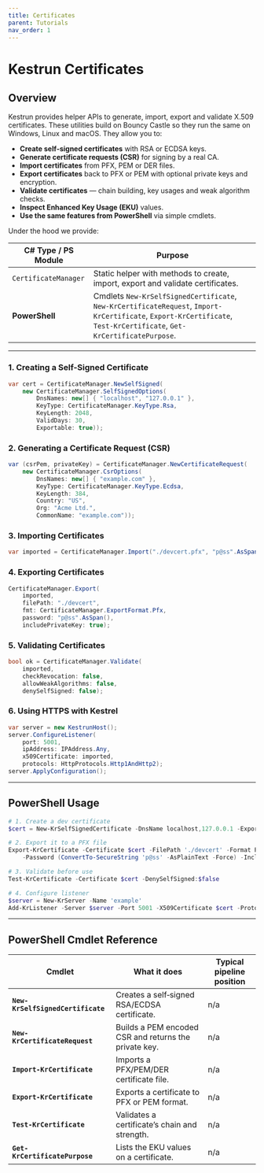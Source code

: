 ```yaml
---
title: Certificates
parent: Tutorials
nav_order: 1 
---
```


# Kestrun Certificates

## Overview

Kestrun provides helper APIs to generate, import, export and validate X.509 certificates. These utilities build on Bouncy Castle so they run the same on Windows, Linux and macOS. They allow you to:

* **Create self‑signed certificates** with RSA or ECDSA keys.
* **Generate certificate requests (CSR)** for signing by a real CA.
* **Import certificates** from PFX, PEM or DER files.
* **Export certificates** back to PFX or PEM with optional private keys and encryption.
* **Validate certificates** — chain building, key usages and weak algorithm checks.
* **Inspect Enhanced Key Usage (EKU)** values.
* **Use the same features from PowerShell** via simple cmdlets.

Under the hood we provide:

| C# Type / PS Module | Purpose |
|-----------------------------------------|---------------------------------------------------------------------------------------------------------------------------------|
| `CertificateManager` | Static helper with methods to create, import, export and validate certificates. |
| **PowerShell** | Cmdlets `New-KrSelfSignedCertificate`, `New-KrCertificateRequest`, `Import-KrCertificate`, `Export-KrCertificate`, `Test-KrCertificate`, `Get-KrCertificatePurpose`. |

---

### 1. Creating a Self-Signed Certificate

```csharp
var cert = CertificateManager.NewSelfSigned(
    new CertificateManager.SelfSignedOptions(
        DnsNames: new[] { "localhost", "127.0.0.1" },
        KeyType: CertificateManager.KeyType.Rsa,
        KeyLength: 2048,
        ValidDays: 30,
        Exportable: true));
```

### 2. Generating a Certificate Request (CSR)

```csharp
var (csrPem, privateKey) = CertificateManager.NewCertificateRequest(
    new CertificateManager.CsrOptions(
        DnsNames: new[] { "example.com" },
        KeyType: CertificateManager.KeyType.Ecdsa,
        KeyLength: 384,
        Country: "US",
        Org: "Acme Ltd.",
        CommonName: "example.com"));
```

### 3. Importing Certificates

```csharp
var imported = CertificateManager.Import("./devcert.pfx", "p@ss".AsSpan());
```

### 4. Exporting Certificates

```csharp
CertificateManager.Export(
    imported,
    filePath: "./devcert", 
    fmt: CertificateManager.ExportFormat.Pfx,
    password: "p@ss".AsSpan(),
    includePrivateKey: true);
```

### 5. Validating Certificates

```csharp
bool ok = CertificateManager.Validate(
    imported,
    checkRevocation: false,
    allowWeakAlgorithms: false,
    denySelfSigned: false);
```

### 6. Using HTTPS with Kestrel

```csharp
var server = new KestrunHost();
server.ConfigureListener(
    port: 5001,
    ipAddress: IPAddress.Any,
    x509Certificate: imported,
    protocols: HttpProtocols.Http1AndHttp2);
server.ApplyConfiguration();
```

---

## PowerShell Usage

```powershell
# 1. Create a dev certificate
$cert = New-KrSelfSignedCertificate -DnsName localhost,127.0.0.1 -Exportable

# 2. Export it to a PFX file
Export-KrCertificate -Certificate $cert -FilePath './devcert' -Format Pfx `
    -Password (ConvertTo-SecureString 'p@ss' -AsPlainText -Force) -IncludePrivateKey

# 3. Validate before use
Test-KrCertificate -Certificate $cert -DenySelfSigned:$false

# 4. Configure listener
$server = New-KrServer -Name 'example'
Add-KrListener -Server $server -Port 5001 -X509Certificate $cert -Protocols Http1
```

---

## PowerShell Cmdlet Reference

| Cmdlet | What it does | Typical pipeline position |
|---------------------------------------|--------------------------------------------------------------------------|---------------------------|
| **`New-KrSelfSignedCertificate`** | Creates a self‑signed RSA/ECDSA certificate. | n/a |
| **`New-KrCertificateRequest`** | Builds a PEM encoded CSR and returns the private key. | n/a |
| **`Import-KrCertificate`** | Imports a PFX/PEM/DER certificate file. | n/a |
| **`Export-KrCertificate`** | Exports a certificate to PFX or PEM format. | n/a |
| **`Test-KrCertificate`** | Validates a certificate’s chain and strength. | n/a |
| **`Get-KrCertificatePurpose`** | Lists the EKU values on a certificate. | n/a |

